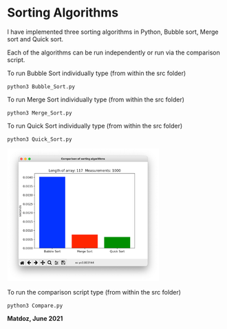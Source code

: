 # Sorting Algorithms
I have implemented three sorting algorithms in Python, Bubble sort, Merge sort and Quick sort.

Each of the algorithms can be run independently or run via the comparison script.

To run Bubble Sort individually type (from within the src folder)
```
python3 Bubble_Sort.py
```

To run Merge Sort individually type (from within the src folder)
```
python3 Merge_Sort.py
```

To run Quick Sort individually type (from within the src folder)
```
python3 Quick_Sort.py
```

<img src="illustration/comparison.png" width="70%">

To run the comparison script type (from within the src folder)
```
python3 Compare.py
```

**Matdoz, June 2021**
